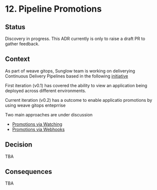 # 12. Pipeline Promotions 

## Status

Discovery in progress. This ADR currently is only to raise a draft PR to gather feedback. 

## Context

As part of weave gitops, Sunglow team is working on deliverying Continuous Delivery Pipelines based in the following 
[initiative](https://www.notion.so/weaveworks/CD-Pipeline-39a6df44798c4b9fbd140f9d0df1212a)

First iteration (v0.1) has covered the ability to view an application being deployed across different environments. 

Current iteration (v0.2) has a outcome to enable applicatio promotions by using weave gitops enteprrise

Two main approaches are under discussion

- [Promotions via Watching](https://github.com/weaveworks/weave-gitops-enterprise/issues/1481)
- [Promotions via Webhooks](https://github.com/weaveworks/weave-gitops-enterprise/issues/1487)


## Decision

TBA 

## Consequences

TBA